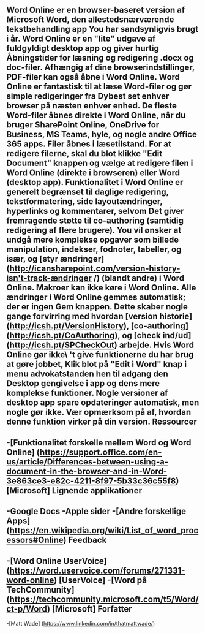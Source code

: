 Word Online er en browser-baseret version af Microsoft Word, den allestedsnærværendetekstbehandling app You har sandsynligvis brugt i år. Word Online eren \"lite\" udgave af fuldgyldigt desktop app og giver hurtigÅbningstider for læsning og redigering .docx og doc-filer. Afhængig afdine browserindstillinger, PDF-filer kan også åbne i Word Online. WordOnline er fantastisk til at læse Word-filer og gør simple redigeringer fraDybest set enhver browser på næsten enhver enhed.De fleste Word-filer åbnes direkte i Word Online, når du bruger SharePointOnline, OneDrive for Business, MS Teams, hyle, og nogle andre Office365 apps. Filer åbnes i læsetilstand. For at redigere filerne, skal du blot klikke\"Edit Document\" knappen og vælge at redigere filen i Word Online(direkte i browseren) eller Word (desktop app).Funktionalitet i Word Online er generelt begrænset til daglige redigering,tekstformatering, side layoutændringer, hyperlinks og kommentarer, selvomDet giver fremragende støtte til co-authoring (samtidig redigering afflere brugere). You vil ønsker at undgå mere komplekse opgaver som billedemanipulation, indekser, fodnoter, tabeller, og især, og [styrændringer] (http://icansharepoint.com/version-history-isn't-track-ændringer /)(blandt andre) i Word Online. Makroer kan ikke køre i Word Online.Alle ændringer i Word Online gemmes automatisk; der er ingenGem knappen. Dette skaber nogle gange forvirring med hvordan [versionhistorie] (http://icsh.pt/VersionHistory),[co-authoring] (http://icsh.pt/CoAuthoring), og [checkind/ud] (http://icsh.pt/SPCheckOut) arbejde.Hvis Word Online gør ikke\ 't give funktionerne du har brug at gøre jobbet,Klik blot på \"Edit i Word\" knap i menu advokatstanden hen til adgang denDesktop gengivelse i app og dens mere komplekse funktioner. Nogle versioneraf desktop app spare opdateringer automatisk, men nogle gør ikke. Vær opmærksom påaf, hvordan denne funktion virker på din version.Ressourcer----------[Funktionalitet forskelle mellem Word og Word    Online] (https://support.office.com/en-us/article/Differences-between-using-a-document-in-the-browser-and-in-Word-3e863ce3-e82c-4211-8f97-5b33c36c55f8)    \[Microsoft\]Lignende applikationer---------------------Google Docs-Apple sider-[Andre forskellige    Apps] (https://en.wikipedia.org/wiki/List_of_word_processors#Online)Feedback----------[Word Online UserVoice] (https://word.uservoice.com/forums/271331-word-online)    \[UserVoice\]-[Word på TechCommunity] (https://techcommunity.microsoft.com/t5/Word/ct-p/Word)    \[Microsoft\]Forfatter----------[Matt Wade] (https://www.linkedin.com/in/thatmattwade/)